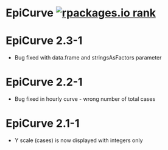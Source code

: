 # EpiCurve [![rpackages.io rank](https://www.rpackages.io/badge/EpiCurve.svg)](https://www.rpackages.io/package/EpiCurve)

# EpiCurve 2.3-1
- Bug fixed with data.frame and stringsAsFactors parameter

# EpiCurve 2.2-1
- Bug fixed in hourly curve - wrong number of total cases

# EpiCurve 2.1-1
- Y scale (cases) is now displayed with integers only
